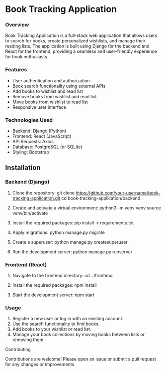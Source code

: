 # Book Tracking Application

### Overview

Book Tracking Application is a full-stack web application that allows users to search for books, create personalized wishlists, and manage their reading lists. The application is built using Django for the backend and React for the frontend, providing a seamless and user-friendly experience for book enthusiasts.

### Features
- User authentication and authorization
- Book search functionality using external APIs
- Add books to wishlist and read list
- Remove books from wishlist and read list
- Move books from wishlist to read list
- Responsive user interface

### Technologies Used
- Backend: Django (Python)
- Frontend: React (JavaScript)
- API Requests: Axios
- Database: PostgreSQL (or SQLite)
- Styling: Bootstrap

## Installation


### Backend (Django)

1. Clone the repository:
   git clone https://github.com/your-username/book-tracking-application.git
   cd book-tracking-application/backend

2. Create and activate a virtual environment:
   python3 -m venv venv
   source venv/bin/activate

3. Install the required packages:
   pip install -r requirements.txt

4. Apply migrations:
   python manage.py migrate

5. Create a superuser:
   python manage.py createsuperuser

6. Run the development server:
   python manage.py runserver

### Frontend (React)

1. Navigate to the frontend directory:
   cd ../frontend

2. Install the required packages:
   npm install

3. Start the development server:
   npm start

### Usage

1. Register a new user or log in with an existing account.
2. Use the search functionality to find books.
3. Add books to your wishlist or read list.
4. Manage your book collections by moving books between lists or removing them.

Contributing

Contributions are welcome! Please open an issue or submit a pull request for any changes or improvements.

